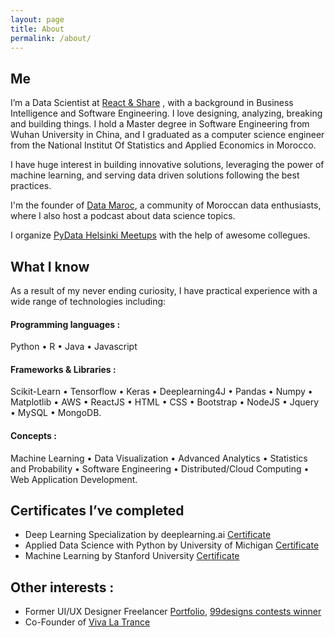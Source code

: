 ```yaml
---
layout: page
title: About
permalink: /about/
---
```



## Me

I’m a Data Scientist at [React & Share](https://reactandshare.com/) , with a background in Business Intelligence and Software Engineering. 
I love designing, analyzing, breaking and building things. I hold a Master degree in Software Engineering from Wuhan University in China, and I graduated as a computer science engineer from the National Institut Of Statistics and Applied Economics in Morocco.

I have huge interest in building innovative solutions, leveraging the power of machine learning, and serving data driven solutions following the best practices.

I'm the founder of [Data Maroc](https://www.datamaroc.com), a community of Moroccan data enthusiasts, where I also host a podcast about data science topics. 

I organize [PyData Helsinki Meetups](https://www.meetup.com/PyDataHelsinki) with the help of awesome collegues.

## What I know

As a result of my never ending curiosity, I have practical experience with a wide range of technologies including:

#### Programming languages :

  Python • R • Java • Javascript 


#### Frameworks & Libraries :
  Scikit-Learn • Tensorflow • Keras • Deeplearning4J • Pandas • Numpy • Matplotlib • AWS • ReactJS • HTML • CSS • Bootstrap • NodeJS • Jquery • MySQL • MongoDB.

#### Concepts :  

  Machine Learning • Data Visualization •  Advanced Analytics •  Statistics and Probability • Software Engineering • Distributed/Cloud Computing • Web Application Development.
  

## Certificates I’ve completed

* Deep Learning Specialization by deeplearning.ai [Certificate](https://www.coursera.org/account/accomplishments/specialization/2FVXQAY9Z4AR)
* Applied Data Science with Python by University of Michigan [Certificate](https://www.coursera.org/account/accomplishments/verify/S48FHQP8997G)
* Machine Learning by Stanford University [Certificate](https://www.coursera.org/account/accomplishments/verify/HFZUV86JTM9P)



## Other interests :

* Former UI/UX Designer Freelancer [Portfolio](https://www.behance.net/SalasDesign), [99designs contests winner](https://99designs.com/profiles/salihb/about)
* Co-Founder of [Viva La Trance](https://www.facebook.com/vivalatrancemusic)